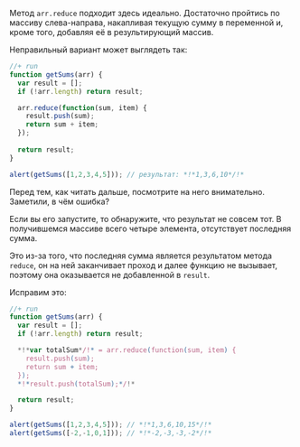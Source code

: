 Метод `arr.reduce` подходит здесь идеально. Достаточно пройтись по массиву слева-направа, накапливая текущую сумму в переменной и, кроме того, добавляя её в результирующий массив.

Неправильный вариант может выглядеть так:

```js
//+ run
function getSums(arr) {
  var result = [];
  if (!arr.length) return result;

  arr.reduce(function(sum, item) {
    result.push(sum);
    return sum + item;
  });
    
  return result;
}

alert(getSums([1,2,3,4,5])); // результат: *!*1,3,6,10*/!*
```

Перед тем, как читать дальше, посмотрите на него внимательно. Заметили, в чём ошибка?

Если вы его запустите, то обнаружите, что результат не совсем тот. В получившемся массиве всего четыре элемента, отсутствует последняя сумма.

Это из-за того, что последняя сумма является результатом метода `reduce`, он на ней заканчивает проход и далее функцию не вызывает, поэтому она оказывается не добавленной в `result`.

Исправим это:

```js
//+ run
function getSums(arr) {
  var result = [];
  if (!arr.length) return result;

  *!*var totalSum*/!* = arr.reduce(function(sum, item) {
    result.push(sum);
    return sum + item;
  });
  *!*result.push(totalSum);*/!*  

  return result;
}

alert(getSums([1,2,3,4,5])); // *!*1,3,6,10,15*/!*
alert(getSums([-2,-1,0,1])); // *!*-2,-3,-3,-2*/!*
```

